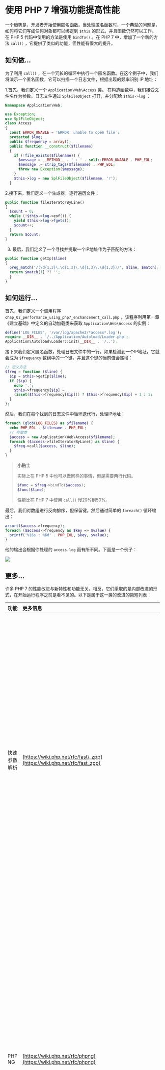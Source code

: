 # 使用 PHP 7 增强功能提高性能

一个趋势是，开发者开始使用匿名函数。当处理匿名函数时，一个典型的问题是，如何将它们写成任何对象都可以绑定到 `$this` 的形式，并且函数仍然可以工作。在 PHP 5 代码中使用的方法是使用  `bindTo()` 。在 PHP 7 中，增加了一个新的方法 `call()` ，它提供了类似的功能，但性能有很大的提升。

## 如何做...

为了利用 `call()` ，在一个冗长的循环中执行一个匿名函数。在这个例子中，我们将演示一个匿名函数，它可以扫描一个日志文件，根据出现的频率识别 IP 地址：

1.首先，我们定义一个 `Application\Web\Access` 类。 在构造函数中，我们接受文件名作为参数。日志文件通过 `SplFileObject` 打开，并分配给 `$this->log` ：

```php
Namespace Application\Web;

use Exception;
use SplFileObject;
class Access
{
  const ERROR_UNABLE = 'ERROR: unable to open file';
  protected $log;
  public $frequency = array();
  public function __construct($filename)
  {
    if (!file_exists($filename)) {
      $message = __METHOD__ . ' : ' . self::ERROR_UNABLE . PHP_EOL;
      $message .= strip_tags($filename) . PHP_EOL;
      throw new Exception($message);
    }
    $this->log = new SplFileObject($filename, 'r');
  }
```

2.接下来，我们定义一个生成器，逐行遍历文件：

```php
public function fileIteratorByLine()
{
  $count = 0;
  while (!$this->log->eof()) {
    yield $this->log->fgets();
    $count++;
  }
  return $count;
}
```

3. 最后，我们定义了一个寻找并提取一个IP地址作为子匹配的方法：

```php
public function getIp($line)
{
  preg_match('/(\d{1,3}\.\d{1,3}\.\d{1,3}\.\d{1,3})/', $line, $match);
  return $match[1] ?? '';
  }
}
```

## 如何运行...

首先，我们定义一个调用程序 `chap_02_performance_using_php7_enchancement_call.php` ，该程序利用第一章《建立基础》中定义的自动加载类来获取 `Application\Web\Access` 的实例：

```php
define('LOG_FILES', '/var/log/apache2/*access*.log');
require __DIR__ . '/../Application/Autoload/Loader.php';
Application\Autoload\Loader::init(__DIR__ . '/..');
```

接下来我们定义匿名函数，处理日志文件中的一行。如果检测到一个IP地址，它就会成为 `$frequency` 数组中的一个键，并且这个键的当前值会递增：

```php
// 定义方法
$freq = function ($line) {
  $ip = $this->getIp($line);
  if ($ip) {
    echo '.';
    $this->frequency[$ip] = 
    (isset($this->frequency[$ip])) ? $this->frequency[$ip] + 1 : 1;
  }
};
```

然后，我们在每个找到的日志文件中循环迭代行，处理IP地址：

```php
foreach (glob(LOG_FILES) as $filename) {
  echo PHP_EOL . $filename . PHP_EOL;
  // 存取类
  $access = new Application\Web\Access($filename);
  foreach ($access->fileIteratorByLine() as $line) {
    $freq->call($access, $line);
  }
}
```

> **小贴士**
>
> 实际上在 PHP 5 中也可以做同样的事情，但是需要两行代码。
>
> ```php
> $func = $freq->bindTo($access);
> $func($line);
> ```
>
> 性能比在 PHP 7 中使用 `call()` 慢20%到50%。

最后，我们对数组进行反向排序，但保留键。然后通过简单的 `foreach()` 循环输出：

```php
arsort($access->frequency);
foreach ($access->frequency as $key => $value) {
  printf('%16s : %6d' . PHP_EOL, $key, $value);
}
```

他的输出会根据你处理的 `access.log` 而有所不同。下面是一个例子：

![](../../.gitbook/assets/image%20%2824%29.png)

## 更多...

许多 PHP 7 的性能改进与新特性和功能无关。相反，它们采取的是内部改进的形式，在开始运行程序之前是看不见的。以下是属于这一类的改进的简短列表：

| 功能 | 更多信息 | 注释 |
| :--- | :--- | :--- |
| 快速参数解析 | [https://wiki.php.net/rfc/fast\_zpp](https://wiki.php.net/rfc/fast_zpp) | 在 PHP 5 中，每次调用函数时都要对提供给函数的参数进行解析。参数以字符串的形式传入，并以类似于 `scanf()` 函数的方式进行解析。在 PHP 7 中，这个过程得到了优化，变得更加高效，从而使性能得到了显著的提高。这种改进很难衡量，但似乎在6%左右。 |
| PHP NG | [https://wiki.php.net/rfc/phpng](https://wiki.php.net/rfc/phpng) | PHP NG（下一代）计划代表了PHP语言的大部分重写。它保留了现有的功能，但包含了所有可以想象到的节省时间和提高效率的措施。数据结构被压缩，内存被更有效地使用。仅仅是一个影响数组处理的变化，就使性能得到了显著的提高，同时大大减少了内存的使用。 |
| 删除无效的扩展 | [https://wiki.php.net/rfc/removal\_of\_dead\_sapis\_and\_exts](https://wiki.php.net/rfc/removal_of_dead_sapis_and_exts) | 大约有二十多个扩展属于这些类别中的一种：废弃的、不再维护的、未维护的依赖关系、或未移植到 PHP 7。经过核心开发人员的投票，决定删除 2/3 或 "短名单 "上的扩展。这样做的结果是减少了开销，加快了PHP语言未来的整体开发速度。 |








